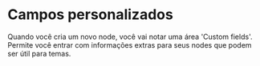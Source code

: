 # Campos personalizados

Quando você cria um novo node, você vai notar uma área 'Custom fields'. Permite você entrar com informações extras para seus nodes que podem ser útil para temas.